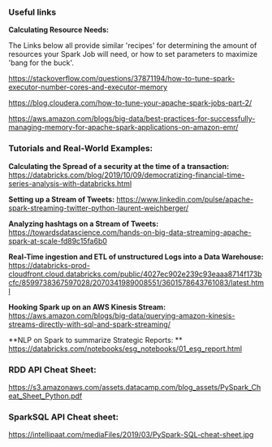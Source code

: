 ### Useful links

**Calculating Resource Needs:** 

The Links below all provide similar 'recipes' for determining the amount of resources your Spark Job will need, or how to set parameters to maximize 'bang for the buck'.

https://stackoverflow.com/questions/37871194/how-to-tune-spark-executor-number-cores-and-executor-memory

https://blog.cloudera.com/how-to-tune-your-apache-spark-jobs-part-2/

https://aws.amazon.com/blogs/big-data/best-practices-for-successfully-managing-memory-for-apache-spark-applications-on-amazon-emr/

### Tutorials and Real-World Examples:

**Calculating the Spread of a security at the time of a transaction:** https://databricks.com/blog/2019/10/09/democratizing-financial-time-series-analysis-with-databricks.html

**Setting up a Stream of Tweets:** https://www.linkedin.com/pulse/apache-spark-streaming-twitter-python-laurent-weichberger/

**Analyzing hashtags on a Stream of Tweets:** https://towardsdatascience.com/hands-on-big-data-streaming-apache-spark-at-scale-fd89c15fa6b0

**Real-Time ingestion and ETL of unstructured Logs into a Data Warehouse:** https://databricks-prod-cloudfront.cloud.databricks.com/public/4027ec902e239c93eaaa8714f173bcfc/8599738367597028/2070341989008551/3601578643761083/latest.html

**Hooking Spark up on an AWS Kinesis Stream:** https://aws.amazon.com/blogs/big-data/querying-amazon-kinesis-streams-directly-with-sql-and-spark-streaming/

**NLP on Spark to summarize Strategic Reports: **  https://databricks.com/notebooks/esg_notebooks/01_esg_report.html


### RDD API Cheat Sheet:

https://s3.amazonaws.com/assets.datacamp.com/blog_assets/PySpark_Cheat_Sheet_Python.pdf

### SparkSQL API Cheat sheet:

https://intellipaat.com/mediaFiles/2019/03/PySpark-SQL-cheat-sheet.jpg

